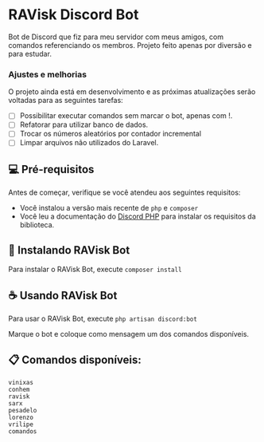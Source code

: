 # RAVisk Discord Bot

Bot de Discord que fiz para meu servidor com meus amigos, com comandos referenciando os membros. Projeto feito apenas por diversão e para estudar.

### Ajustes e melhorias

O projeto ainda está em desenvolvimento e as próximas atualizações serão voltadas para as seguintes tarefas:

- [ ] Possibilitar executar comandos sem marcar o bot, apenas com !.
- [ ] Refatorar para utilizar banco de dados.
- [ ] Trocar os números aleatórios por contador incremental
- [ ] Limpar arquivos não utilizados do Laravel.

## 💻 Pré-requisitos

Antes de começar, verifique se você atendeu aos seguintes requisitos:

- Você instalou a versão mais recente de `php` e `composer`
- Você leu a documentação do [Discord PHP](https://github.com/discord-php/DiscordPHP) para instalar os requisitos da biblioteca.

## 🚀 Instalando RAVisk Bot

Para instalar o RAVisk Bot, execute ```composer install```

## ☕ Usando RAVisk Bot

Para usar o RAVisk Bot, execute ```php artisan discord:bot```

Marque o bot e coloque como mensagem um dos comandos disponíveis.

## 📋 Comandos disponíveis:

```
vinixas
conhem
ravisk
sarx
pesadelo
lorenzo
vrilipe
comandos
```

